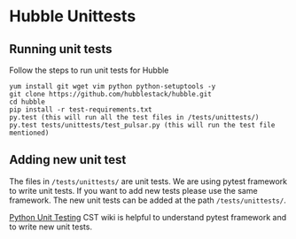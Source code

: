 # Hubble Unittests

## Running unit tests

Follow the steps to run unit tests for Hubble
```
yum install git wget vim python python-setuptools -y
git clone https://github.com/hubblestack/hubble.git
cd hubble
pip install -r test-requirements.txt
py.test (this will run all the test files in /tests/unittests/)
py.test tests/unittests/test_pulsar.py (this will run the test file mentioned)
```

## Adding new unit test

The files in `/tests/unittests/` are unit tests. We are using pytest framework to write unit tests. If you want to add new tests please use the same framework. The new unit tests can be added at the path `/tests/unittests/`.

[Python Unit Testing](https://wiki.corp.adobe.com/display/CoreServicesTeam/Python+Unit+Testing) CST wiki is helpful to understand pytest framework and to write new unit tests.
